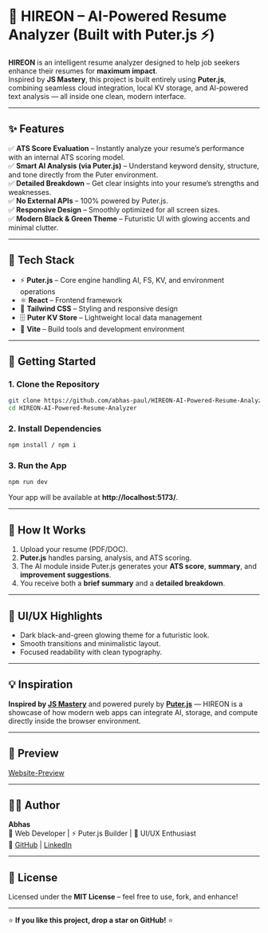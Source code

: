 # 🧠 HIREON – AI-Powered Resume Analyzer (Built with Puter.js ⚡)

**HIREON** is an intelligent resume analyzer designed to help job seekers enhance their resumes for **maximum impact**.  
Inspired by **JS Mastery**, this project is built entirely using **Puter.js**, combining seamless cloud integration, local KV storage, and AI-powered text analysis — all inside one clean, modern interface.

---

## ✨ Features

✅ **ATS Score Evaluation** – Instantly analyze your resume’s performance with an internal ATS scoring model.  
✅ **Smart AI Analysis (via Puter.js)** – Understand keyword density, structure, and tone directly from the Puter environment.  
✅ **Detailed Breakdown** – Get clear insights into your resume’s strengths and weaknesses.  
✅ **No External APIs** – 100% powered by Puter.js.  
✅ **Responsive Design** – Smoothly optimized for all screen sizes.  
✅ **Modern Black & Green Theme** – Futuristic UI with glowing accents and minimal clutter.  

---

## 🧩 Tech Stack

- ⚡ **Puter.js** – Core engine handling AI, FS, KV, and environment operations  
- ⚛️ **React** – Frontend framework  
- 🎨 **Tailwind CSS** – Styling and responsive design  
- 🗄️ **Puter KV Store** – Lightweight local data management  
- 🔧 **Vite** – Build tools and development environment  

---

## 🚀 Getting Started

### 1. Clone the Repository
```bash
git clone https://github.com/abhas-paul/HIREON-AI-Powered-Resume-Analyzer.git
cd HIREON-AI-Powered-Resume-Analyzer
```

### 2. Install Dependencies
```bash
npm install / npm i
```

### 3. Run the App
```bash
npm run dev
```

Your app will be available at **http://localhost:5173/**.

---

## 🧠 How It Works

1. Upload your resume (PDF/DOC).  
2. **Puter.js** handles parsing, analysis, and ATS scoring.  
3. The AI module inside Puter.js generates your **ATS score**, **summary**, and **improvement suggestions**.  
4. You receive both a **brief summary** and a **detailed breakdown**.  

---

## 🎨 UI/UX Highlights

- Dark black-and-green glowing theme for a futuristic look.  
- Smooth transitions and minimalistic layout.  
- Focused readability with clean typography.  

---

## 💡 Inspiration

**Inspired by [JS Mastery](https://www.youtube.com/@javascriptmastery)** and powered purely by **[Puter.js](https://puter.com)** — HIREON is a showcase of how modern web apps can integrate AI, storage, and compute directly inside the browser environment.

---

## 📸 Preview

[Website-Preview](thumbnail.png)

---


## 🧑‍💻 Author

**Abhas**  
💼 Web Developer | ⚡ Puter.js Builder | 🎨 UI/UX Enthusiast  
🔗 [GitHub](https://github.com/<your-username>) | [LinkedIn](https://linkedin.com/in/<your-profile>)

---

## 🪪 License

Licensed under the **MIT License** – feel free to use, fork, and enhance!

---

⭐ **If you like this project, drop a star on GitHub!** ⭐
